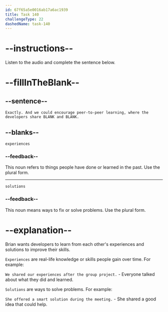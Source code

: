 ```yaml
---
id: 67f65a5e0016ab17a6ac1939
title: Task 140
challengeType: 22
dashedName: task-140
---
```


<!-- (audio) Brian: Exactly. And we could encourage peer-to-peer learning, where the developers share experiences and solutions. -->

# --instructions--

Listen to the audio and complete the sentence below.

# --fillInTheBlank--

## --sentence--

`Exactly. And we could encourage peer-to-peer learning, where the developers share BLANK and BLANK.`

## --blanks--

`experiences`

### --feedback--

This noun refers to things people have done or learned in the past. Use the plural form.

---

`solutions`

### --feedback--

This noun means ways to fix or solve problems. Use the plural form.

# --explanation--

Brian wants developers to learn from each other's experiences and solutions to improve their skills.

`Experiences` are real-life knowledge or skills people gain over time. For example:

`We shared our experiences after the group project.` - Everyone talked about what they did and learned.

`Solutions` are ways to solve problems. For example:

`She offered a smart solution during the meeting.` - She shared a good idea that could help.
